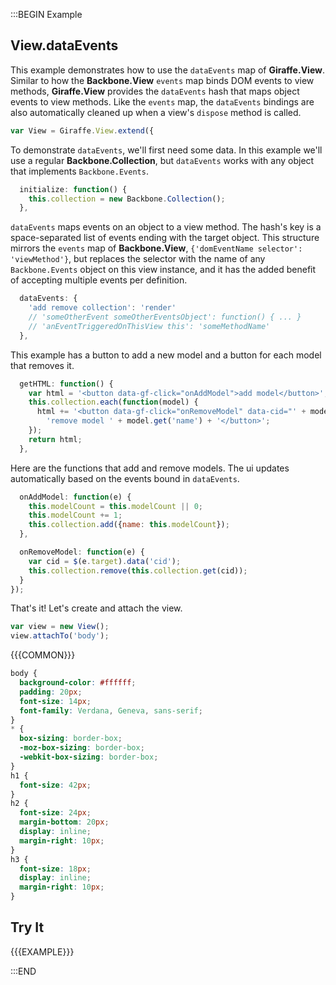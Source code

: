 :::BEGIN Example


## View.dataEvents

This example demonstrates how to use the `dataEvents` map of **Giraffe.View**. Similar to how the **Backbone.View** `events` map binds DOM events to view methods, **Giraffe.View** provides the `dataEvents` hash that maps object events to view methods. Like the `events` map, the `dataEvents` bindings are also automatically cleaned up when a view's `dispose` method is called.
```js
var View = Giraffe.View.extend({
```

To demonstrate `dataEvents`, we'll first need some data. In this example we'll use a regular **Backbone.Collection**,
but `dataEvents` works with any object that implements `Backbone.Events`.
```js
  initialize: function() {
    this.collection = new Backbone.Collection();
  },
```

`dataEvents` maps events on an object to a view method. The hash's key is a space-separated list of events ending with the target object. This structure mirrors the `events` map of **Backbone.View**, `{'domEventName selector': 'viewMethod'}`,
but replaces the selector with the name of any `Backbone.Events` object on this view instance, and it has the added benefit of accepting multiple events per definition.
```js
  dataEvents: {
    'add remove collection': 'render'
    // 'someOtherEvent someOtherEventsObject': function() { ... }
    // 'anEventTriggeredOnThisView this': 'someMethodName'
  },
```

This example has a button to add a new model and a button for each model that removes it.
```js
  getHTML: function() {
    var html = '<button data-gf-click="onAddModel">add model</button>';
    this.collection.each(function(model) {
      html += '<button data-gf-click="onRemoveModel" data-cid="' + model.cid + '">' +
        'remove model ' + model.get('name') + '</button>';
    });
    return html;
  },
```

Here are the functions that add and remove models. The ui updates automatically based on the events bound in `dataEvents`.
```js
  onAddModel: function(e) {
    this.modelCount = this.modelCount || 0;
    this.modelCount += 1;
    this.collection.add({name: this.modelCount});
  },

  onRemoveModel: function(e) {
    var cid = $(e.target).data('cid');
    this.collection.remove(this.collection.get(cid));
  }
});
```

That's it! Let's create and attach the view.

```js
var view = new View();
view.attachTo('body');
```

{{{COMMON}}}

```css --hide
body {
  background-color: #ffffff;
  padding: 20px;
  font-size: 14px;
  font-family: Verdana, Geneva, sans-serif;
}
* {
  box-sizing: border-box;
  -moz-box-sizing: border-box;
  -webkit-box-sizing: border-box;
}
h1 {
  font-size: 42px;
}
h2 {
  font-size: 24px;
  margin-bottom: 20px;
  display: inline;
  margin-right: 10px;
}
h3 {
  font-size: 18px;
  display: inline;
  margin-right: 10px;
}
```


## Try It

{{{EXAMPLE}}}



:::END
